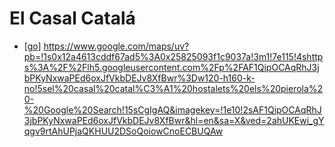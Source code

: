 # El Casal Catalá

- [[go]] https://www.google.com/maps/uv?pb=!1s0x12a4613cddf67ad5%3A0x25825093f1c9037a!3m1!7e115!4shttps%3A%2F%2Flh5.googleusercontent.com%2Fp%2FAF1QipOCAqRhJ3jbPKyNxwaPEd6oxJfVkbDEJv8XfBwr%3Dw120-h160-k-no!5sel%20casal%20catal%C3%A1%20hostalets%20els%20pierola%20-%20Google%20Search!15sCgIgAQ&imagekey=!1e10!2sAF1QipOCAqRhJ3jbPKyNxwaPEd6oxJfVkbDEJv8XfBwr&hl=en&sa=X&ved=2ahUKEwi_gYqgv9rtAhUPjaQKHUU2DSoQoiowCnoECBUQAw


[//begin]: # "Autogenerated link references for markdown compatibility"
[go]: go "Go"
[//end]: # "Autogenerated link references"